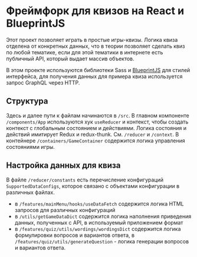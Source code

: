 # Фреймфорк для квизов на React и BlueprintJS

Этот проект позволяет играть в простые игры-квизы. Логика квиза отделена от конкретных данных, что в теории позволяет сделать квиз по любой тематике, если для этой тематики в интернете есть публичный API, который выдает массив объектов.

В этом проекте используются библиотеки Sass и [BlueprintJS](https://blueprintjs.com) для стилей интерфейса, для получения данных для примера квиза используется запрос GraphQL через HTTP.

## Структура

Здесь и далее пути к файлам начинаются в `/src`.
В главном компоненте `/components/App` используются хук `useReducer` и контекст, чтобы создать контекст с глобальным состоянием и действиями. Логика состояния и действий имитирует Redux и redux-thunk. См. `/reducer` и `/context`.
В контейнере `/containers/GameContainer` содержится логика управления состояниями игры.

## Настройка данных для квиза

В файле `/reducer/constants` есть перечисление конфигураций `SupportedDataConfigs`, которое связано с объектами конфигурации в различных файлах.

 - в `/features/mainMenu/hooks/useDataFetch` содержится логика HTML запросов для различных конфигураций
 - в `/utils/getGameDataDict` содержится логика наполнения приведения данных, полученных с API, в используемый приложением формат
 - в `/features/quiz/utils/wordings/wordingsDict` содержится логика формулировки вопросов и вариантов ответа, в `/features/quiz/utils/generateQuestion` - логика генерации вопросов и вариантов ответа.
